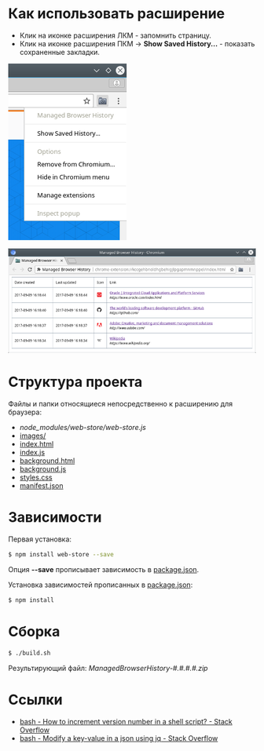 # Как использовать расширение

- Клик на иконке расширения ЛКМ - запомнить страницу.
- Клик на иконке расширения ПКМ → **Show Saved History...** - показать сохраненные закладки.

<kbd>![Historize this page](screenshots/historize-this-page.png)</kbd>

<kbd>![Show Saved History...](screenshots/show-saved-history.png)</kbd>

# Структура проекта

Файлы и папки относящиеся непосредственно к расширению для браузера:

- *node_modules/web-store/web-store.js*
- [images/](images/)
- [index.html](index.html)
- [index.js](index.js)
- [background.html](background.html)
- [background.js](background.js)
- [styles.css](styles.css)
- [manifest.json](manifest.json)

# Зависимости

Первая установка:

```bash
$ npm install web-store --save
```

Опция **--save** прописывает зависимость в [package.json](package.json).

Установка зависимостей прописанных в [package.json](package.json):

```bash
$ npm install
```

# Сборка

```bash
$ ./build.sh
```

Результирующий файл: *ManagedBrowserHistory-#.#.#.#.zip*

# Ссылки

- [bash - How to increment version number in a shell script? - Stack Overflow](https://stackoverflow.com/a/17364637/2289640)
- [bash - Modify a key-value in a json using jq - Stack Overflow](https://stackoverflow.com/a/42717073/2289640)
